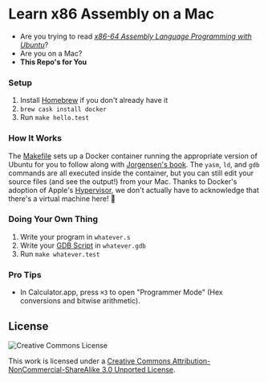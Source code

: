 # Learn x86 Assembly on a Mac

* Are you trying to read [*x86-64 Assembly Language Programming with Ubuntu*][1]?
* Are you on a Mac?
* **This Repo's for You**

### Setup
1. Install [Homebrew][3] if you don't already have it
2. `brew cask install docker`
3. Run `make hello.test`

### How It Works
The [Makefile][5] sets up a Docker container running the appropriate version of Ubuntu for you to
follow along with [Jorgensen's book][1]. The `yasm`, `ld`, and `gdb` commands are all executed
inside the container, but you can still edit your source files (and see the output!) from your Mac.
Thanks to Docker's adoption of Apple's [Hypervisor][6], we don't actually have to acknowledge that
there's a virtual machine here! 🎉

### Doing Your Own Thing
1. Write your program in `whatever.s`
2. Write your [GDB Script][4] in `whatever.gdb`
3. Run `make whatever.test`

### Pro Tips
* In Calculator.app, press `⌘3` to open "Programmer Mode" (Hex conversions and bitwise arithmetic).

## License
![Creative Commons License][8]

This work is licensed under a [Creative Commons Attribution-NonCommercial-ShareAlike 3.0 Unported
License][7].

[1]: http://www.egr.unlv.edu/~ed/x86.html
[3]: https://brew.sh
[4]: https://sourceware.org/gdb/onlinedocs/gdb/Command-Files.html
[5]: https://github.com/robertdfrench/assembly64/blob/master/Makefile
[6]: https://developer.apple.com/documentation/hypervisor
[7]: http://creativecommons.org/licenses/by-nc-sa/3.0/
[8]: https://i.creativecommons.org/l/by-nc-sa/3.0/88x31.png
